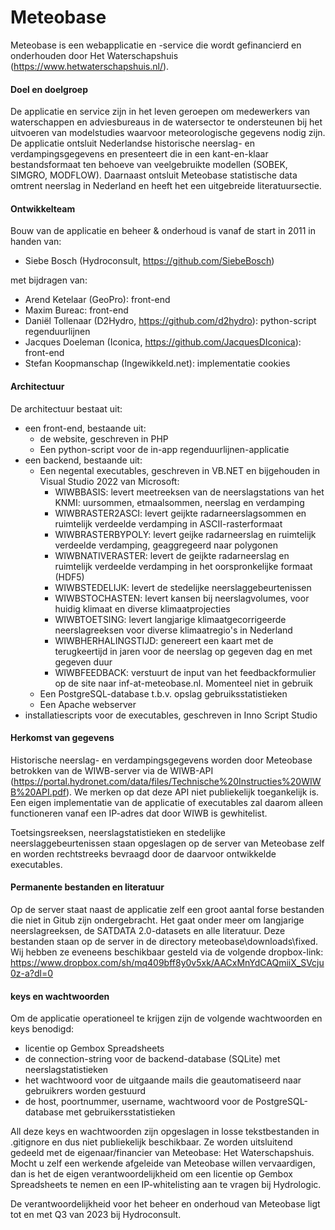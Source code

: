 # Meteobase

Meteobase is een webapplicatie en -service die wordt gefinancierd en onderhouden door Het Waterschapshuis (https://www.hetwaterschapshuis.nl/).

#### Doel en doelgroep ####
De applicatie en service zijn in het leven geroepen om medewerkers van waterschappen en adviesbureaus in de watersector te ondersteunen bij het uitvoeren van modelstudies waarvoor meteorologische gegevens nodig zijn. De applicatie ontsluit Nederlandse historische neerslag- en verdampingsgegevens en presenteert die in een kant-en-klaar bestandsformaat ten behoeve van veelgebruikte modellen (SOBEK, SIMGRO, MODFLOW). Daarnaast ontsluit Meteobase statistische data omtrent neerslag in Nederland en heeft het een uitgebreide literatuursectie.

#### Ontwikkelteam ####
Bouw van de applicatie en beheer & onderhoud is vanaf de start in 2011 in handen van:

* Siebe Bosch (Hydroconsult, https://github.com/SiebeBosch)

met bijdragen van:

* Arend Ketelaar (GeoPro): front-end
* Maxim Bureac: front-end
* Daniël Tollenaar (D2Hydro, https://github.com/d2hydro): python-script regenduurlijnen
* Jacques Doeleman (Iconica, https://github.com/JacquesDIconica): front-end
* Stefan Koopmanschap (Ingewikkeld.net): implementatie cookies

#### Architectuur ####
De architectuur bestaat uit:
* een front-end, bestaande uit:
  * de website, geschreven in PHP
  * Een python-script voor de in-app regenduurlijnen-applicatie
* een backend, bestaande uit:
  * Een negental executables, geschreven in VB.NET en bijgehouden in Visual Studio 2022 van Microsoft:
     * WIWBBASIS: levert meetreeksen van de neerslagstations van het KNMI: uursommen, etmaalsommen, neerslag en verdamping
     * WIWBRASTER2ASCI: levert geijkte radarneerslagsommen en ruimtelijk verdeelde verdamping in ASCII-rasterformaat
     * WIWBRASTERBYPOLY: levert geijke radarneerslag en ruimtelijk verdeelde verdamping, geaggregeerd naar polygonen
     * WIWBNATIVERASTER: levert de geijkte radarneerslag en ruimtelijk verdeelde verdamping in het oorspronkelijke formaat (HDF5)
     * WIWBSTEDELIJK: levert de stedelijke neerslaggebeurtenissen
     * WIWBSTOCHASTEN: levert kansen bij neerslagvolumes, voor huidig klimaat en diverse klimaatprojecties
     * WIWBTOETSING: levert langjarige klimaatgecorrigeerde neerslagreeksen voor diverse klimaatregio's in Nederland
     * WIWBHERHALINGSTIJD: genereert een kaart met de terugkeertijd in jaren voor de neerslag op gegeven dag en met gegeven duur
     * WIWBFEEDBACK: verstuurt de input van het feedbackformulier op de site naar inf-at-meteobase.nl. Momenteel niet in gebruik
  * Een PostgreSQL-database t.b.v. opslag gebruiksstatistieken
  * Een Apache webserver
* installatiescripts voor de executables, geschreven in Inno Script Studio

#### Herkomst van gegevens ####
Historische neerslag- en verdampingsgegevens worden door Meteobase betrokken van de WIWB-server via de WIWB-API (https://portal.hydronet.com/data/files/Technische%20Instructies%20WIWB%20API.pdf). We merken op dat deze API niet publiekelijk toegankelijk is. Een eigen implementatie van de applicatie of executables zal daarom alleen functioneren vanaf een IP-adres dat door WIWB is gewhitelist.

Toetsingsreeksen, neerslagstatistieken en stedelijke neerslaggebeurtenissen staan opgeslagen op de server van Meteobase zelf en worden rechtstreeks bevraagd door de daarvoor ontwikkelde executables. 

#### Permanente bestanden en literatuur ####
Op de server staat naast de applicatie zelf een groot aantal forse bestanden die niet in Gitub zijn ondergebracht. Het gaat onder meer om langjarige neerslagreeksen, de SATDATA 2.0-datasets en alle literatuur. Deze bestanden staan op de server in de directory meteobase\downloads\fixed\. Wij hebben ze eveneens beschikbaar gesteld via de volgende dropbox-link: https://www.dropbox.com/sh/mq409bff8y0v5xk/AACxMnYdCAQmiiX_SVcju0z-a?dl=0

#### keys en wachtwoorden ####
Om de applicatie operationeel te krijgen zijn de volgende wachtwoorden en keys benodigd:
* licentie op Gembox Spreadsheets
* de connection-string voor de backend-database (SQLite) met neerslagstatistieken
* het wachtwoord voor de uitgaande mails die geautomatiseerd naar gebruikrers worden gestuurd
* de host, poortnummer, username, wachtwoord voor de PostgreSQL-database met gebruikersstatistieken

All deze keys en wachtwoorden zijn opgeslagen in losse tekstbestanden in .gitignore en dus niet publiekelijk beschikbaar. Ze worden uitsluitend gedeeld met de eigenaar/financier van Meteobase: Het Waterschapshuis. Mocht u zelf een werkende afgeleide van Meteobase willen vervaardigen, dan is het de eigen verantwoordelijkheid om een licentie op Gembox Spreadsheets te nemen en een IP-whitelisting aan te vragen bij Hydrologic.

De verantwoordelijkheid voor het beheer en onderhoud van Meteobase ligt tot en met Q3 van 2023 bij Hydroconsult.





